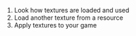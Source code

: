 1. Look how textures are loaded and used
1. Load another texture from a resource
1. Apply textures to your game
